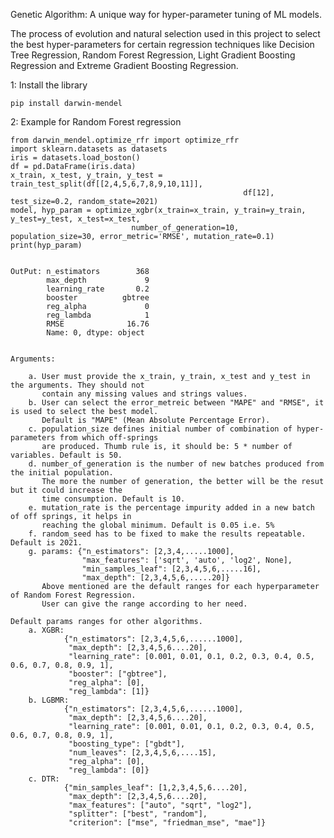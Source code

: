 Genetic Algorithm: A unique way for hyper-parameter tuning of ML models.

The process of evolution and natural selection used in this project to select the best hyper-parameters 
for certain regression techniques like Decision Tree Regression, Random Forest Regression, 
Light Gradient Boosting Regression and Extreme Gradient Boosting Regression.

1: Install the library

    pip install darwin-mendel

2: Example for Random Forest regression

    from darwin_mendel.optimize_rfr import optimize_rfr
    import sklearn.datasets as datasets
    iris = datasets.load_boston()
    df = pd.DataFrame(iris.data)
    x_train, x_test, y_train, y_test = train_test_split(df[[2,4,5,6,7,8,9,10,11]], 
                                                        df[12], test_size=0.2, random_state=2021)
    model, hyp_param = optimize_xgbr(x_train=x_train, y_train=y_train, y_test=y_test, x_test=x_test,
                               number_of_generation=10, population_size=30, error_metric='RMSE', mutation_rate=0.1)
    print(hyp_param)


    OutPut: n_estimators        368
            max_depth             9
            learning_rate       0.2
            booster          gbtree
            reg_alpha             0
            reg_lambda            1
            RMSE              16.76
            Name: 0, dtype: object


    Arguments: 

        a. User must provide the x_train, y_train, x_test and y_test in the arguments. They should not 
           contain any missing values and strings values.
        b. User can select the error_metreic between "MAPE" and "RMSE", it is used to select the best model.
           Default is "MAPE" (Mean Absolute Percentage Error).
        c. population_size defines initial number of combination of hyper-parameters from which off-springs
           are produced. Thumb rule is, it should be: 5 * number of variables. Default is 50.
        d. number_of_generation is the number of new batches produced from the initial population.
           The more the number of generation, the better will be the resut but it could increase the 
           time consumption. Default is 10.
        e. mutation_rate is the percentage impurity added in a new batch of off springs, it helps in
           reaching the global minimum. Default is 0.05 i.e. 5%
        f. random_seed has to be fixed to make the results repeatable. Default is 2021.
        g. params: {"n_estimators": [2,3,4,.....1000],
                    "max_features": ['sqrt', 'auto', 'log2', None],
                    "min_samples_leaf": [2,3,4,5,6,.....16],
                    "max_depth": [2,3,4,5,6,.....20]}
           Above mentioned are the default ranges for each hyperparameter of Random Forest Regression.
           User can give the range according to her need.

    Default params ranges for other algorithms.
        a. XGBR: 
                {"n_estimators": [2,3,4,5,6,......1000],
                 "max_depth": [2,3,4,5,6....20],
                 "learning_rate": [0.001, 0.01, 0.1, 0.2, 0.3, 0.4, 0.5, 0.6, 0.7, 0.8, 0.9, 1],
                 "booster": ["gbtree"],
                 "reg_alpha": [0],
                 "reg_lambda": [1]}  
        b. LGBMR: 
                {"n_estimators": [2,3,4,5,6,......1000],
                 "max_depth": [2,3,4,5,6....20],
                 "learning_rate": [0.001, 0.01, 0.1, 0.2, 0.3, 0.4, 0.5, 0.6, 0.7, 0.8, 0.9, 1],
                 "boosting_type": ["gbdt"],
                 "num_leaves": [2,3,4,5,6,....15],
                 "reg_alpha": [0],
                 "reg_lambda": [0]}  
        c. DTR: 
                {"min_samples_leaf": [1,2,3,4,5,6....20],
                 "max_depth": [2,3,4,5,6....20],
                 "max_features": ["auto", "sqrt", "log2"],
                 "splitter": ["best", "random"],
                 "criterion": ["mse", "friedman_mse", "mae"]}  
